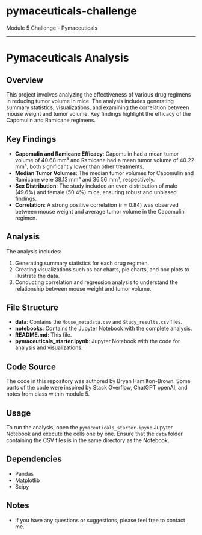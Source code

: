 # pymaceuticals-challenge
Module 5 Challenge - Pymaceuticals

---

# Pymaceuticals Analysis

## Overview
This project involves analyzing the effectiveness of various drug regimens in reducing tumor volume in mice. The analysis includes generating summary statistics, visualizations, and examining the correlation between mouse weight and tumor volume. Key findings highlight the efficacy of the Capomulin and Ramicane regimens.

## Key Findings
- **Capomulin and Ramicane Efficacy**: Capomulin had a mean tumor volume of 40.68 mm³ and Ramicane had a mean tumor volume of 40.22 mm³, both significantly lower than other treatments.
- **Median Tumor Volumes**: The median tumor volumes for Capomulin and Ramicane were 38.13 mm³ and 36.56 mm³, respectively.
- **Sex Distribution**: The study included an even distribution of male (49.6%) and female (50.4%) mice, ensuring robust and unbiased findings.
- **Correlation**: A strong positive correlation (r = 0.84) was observed between mouse weight and average tumor volume in the Capomulin regimen.

## Analysis
The analysis includes:
1. Generating summary statistics for each drug regimen.
2. Creating visualizations such as bar charts, pie charts, and box plots to illustrate the data.
3. Conducting correlation and regression analysis to understand the relationship between mouse weight and tumor volume.

## File Structure
- **data**: Contains the `Mouse_metadata.csv` and `Study_results.csv` files.
- **notebooks**: Contains the Jupyter Notebook with the complete analysis.
- **README.md**: This file.
- **pymaceuticals_starter.ipynb**: Jupyter Notebook with the code for analysis and visualizations.

## Code Source
The code in this repository was authored by Bryan Hamilton-Brown. Some parts of the code were inspired by Stack Overflow, ChatGPT openAI, and notes from class within module 5. 

## Usage
To run the analysis, open the `pymaceuticals_starter.ipynb` Jupyter Notebook and execute the cells one by one. Ensure that the `data` folder containing the CSV files is in the same directory as the Notebook.

## Dependencies
- Pandas
- Matplotlib
- Scipy

## Notes
- If you have any questions or suggestions, please feel free to contact me.

